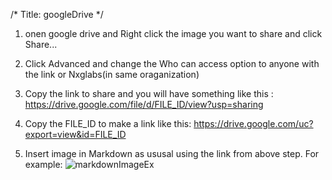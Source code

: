/*
Title: googleDrive
*/

1. onen google drive and Right click the image you want to share and click Share...

2. Click Advanced and change the Who can access option to anyone with the link or Nxglabs(in same oraganization)

3. Copy the link to share and you will have something like this :
https://drive.google.com/file/d/FILE_ID/view?usp=sharing

4. Copy the FILE_ID to make a link like this:
https://drive.google.com/uc?export=view&id=FILE_ID

5. Insert image in Markdown as ususal using the link from above step.
For example: 
![markdownImageEx](https://drive.google.com/uc?export=view&id=1fiYOcu_Z39b1FX_BMbu-KquXDgTJzOWl)
